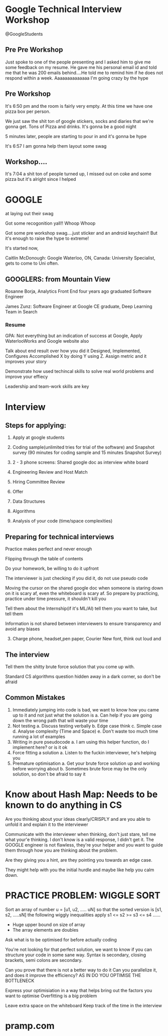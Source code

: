# Google Technical Interview Workshop
@GoogleStudents
## Pre Pre Workshop
Just spoke to one of the people presenting and I asked him to give me some feedback on my resume. He gave me his personal email id and told me that he was 200 emails behind....He told me to remind him if he does not respond within a week. Aaaaaaaaaaaaaa I'm going crazy by the hype

## Pre Workshop
It's 6:50 pm and the room is fairly very empty. At this time we have one pizza box per person.

We just saw the shit ton of google stickers, socks and diaries that we're gonna get. Tons of Pizza and drinks. It's gonna be a good night

5 minutes later, people are starting to pour in and it's gonna be hype

It's 6:57 I am gonna help them layout some swag
## Workshop....

It's 7:04 a shit ton of people turned up, I missed out on coke and some pizza but it's alright since I helped 
# GOOGLE
at laying out their swag

Got some recogonition yall!! Whoop Whoop

Got some pre workshop swag....just sticker and an android keychain!! But it's enough to raise the hype to extreme!

It's started now,

Caitlin McDonough: Google Waterloo, ON, Canada: University Specialist, gets to come to Uni often.

## GOOGLERS: from Mountain View

Rosanne Borja, Analytics Front End four years ago graduated Software Engineer

James Zunz: Software Engineer at Google CE graduate, Deep Learning Team in Search 

### Resume
GPA: Not everything but an indication of success at Google, Apply WaterlooWorks and Google website also

Talk about end result over how you did it
Designed, Implemented, Configures
Accomplished X by doing Y using Z. Assign metric and it improves your story

Demonstrate how used techincal skills to solve real world problems and improve your effiecy

Leadership and team-work skills are key

# Interview

## Steps for applying:
1. Apply at google students
2. Coding sample(unlimited tries for trial of the software) and Snapshot survey (90 minutes for coding sample and 15 minutes Snapshot Survey)
3. 2 - 3 phone screens: Shared google doc as interview white board
4. Engineering Review and Host Match
5. Hiring Committee Review
6. Offer

1. Data Structures
2. Algorithms
3. Analysis of your code (time/space complexities)

## Preparing for technical interviews
Practice makes perfect and never enough

Flipping through the table of contents

Do your homework, be willing to do it upfront

The interviewer is just checking if you did it, do not use pseudo code

Moving the cursor on the shared google doc when someone is staring down on it is scary af, even the whiteboard is scary af. So prepare by practicing, practice under time pressure, it shouldn't kill you

Tell them about the Internship(if it's ML/AI) tell them you want to take, but tell them

Information is not shared between interviewers to ensure transparency and avoid any biases
 
3. Charge phone, headset,pen paper, Courier New font, think out loud and

## The interview
Tell them the shitty brute force solution that you come up with.

Standard CS algorithms question hidden away in a dark corner, so don't be afraid

## Common Mistakes
1. Immediately jumping into code is bad, we want to know how you came up to it and not just what the solution is
  a. Can help if you are going down the wrong path that will waste your time
2. Not testing
  a. Discuss testing verbally
  b. Edge case think
  c. Simple case
  d. Analyse complexity (Time and Space)
  e. Don't waste too much time running a lot of examples
3. Writing in pure pseudocode
  a. I am using this helper function, do I implement here? or is it ok
4. Force fitting a solution
  a. Listen to the fuckin interviewer, he's helping you
5. Premature optimisation
  a. Get your brute force solution up and working before worrying about 
  b. Sometimes brute force may be the only solution, so don't be afraid to say it

# Know about Hash Map: Needs to be known to do anything in CS

Are you thinking about your ideas clearly/CRISPLY and are you able to unfold it and explain it to the interviewer

Communicate with the interviewer when thinking, don't just stare, tell me what your'e thinking. I don't know is a valid response, I didn't get it. The GOOGLE engineer is not flawless, they're your helper and you want to guide them through how you are thinking about the problem.

Are they giving you a hint, are they pointing you towards an edge case.

They might help with you the initial hurdle and maybe like help you calm down.

# PRACTICE PROBLEM: WIGGLE SORT

Sort an array of number u = [u1, u2, ..... uN] so that the sorted version is [s1, s2, .....sN]
the following wiggly inequalities apply s1 <= s2 >= s3 <= s4 ......

 - Huge upper bound on size of array 
 - The array elements are doubles
 
 Ask what is to be optimised for before actually coding

You're not looking for that perfect solution, we want to know if you can structure your code in some sane way. Syntax is secondary, closing brackets, semi colons are secondary.

Can you prove that there is not a better way to do it
Can you parallelize it, and does it improve the efficiency? AS IN DO YOU OPTIMISE THE BOTTLENECK

Express your optimisiation in a way that helps bring out the factors you want to optimise
Overfitting is a big problem

Leave extra space on the whiteboard
Keep track of the time in the interview

# pramp.com


